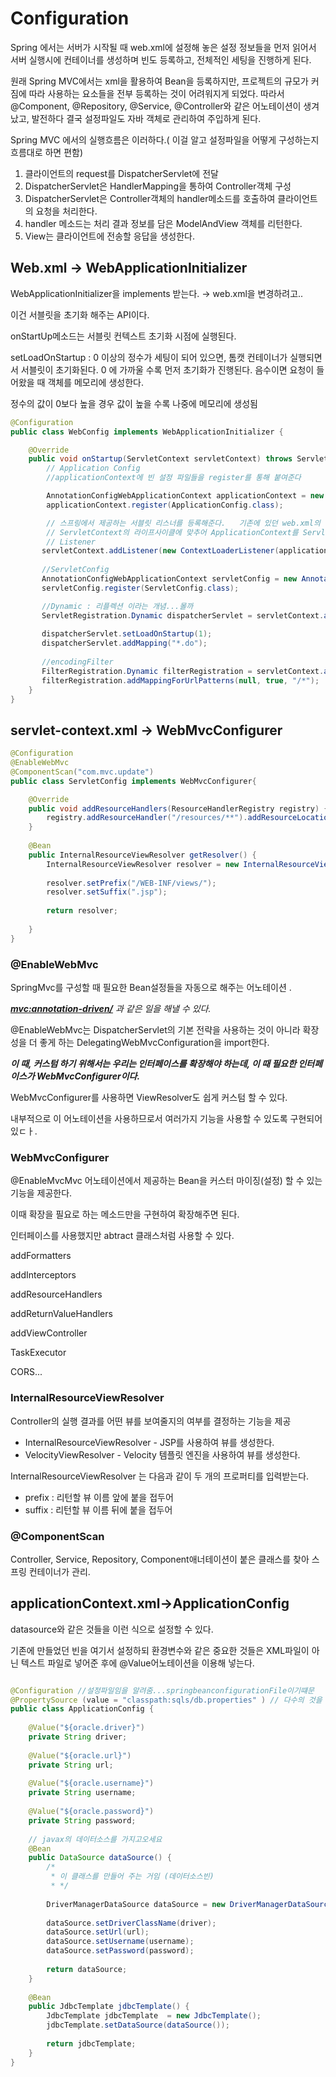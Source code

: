 # Configuration

Spring 에서는 서버가 시작될 때  web.xml에 설정해 놓은 설정 정보들을 먼저 읽어서
서버 실행시에 컨테이너를 생성하며 빈도 등록하고, 전체적인 세팅을 진행하게 된다. 

원래 Spring MVC에서는 xml을 활용하여 Bean을 등록하지만, 프로젝트의 규모가 커짐에 따라 사용하는 요소들을 전부 등록하는 것이 어려워지게 되었다. 따라서 @Component, @Repository, @Service, @Controller와 같은 어노테이션이 생겨났고, 발전하다 결국 설정파일도 자바 객체로 관리하여 주입하게 된다. 

Spring MVC 에서의 실행흐름은 이러하다.( 이걸 알고 설정파일을 어떻게 구성하는지 흐름대로 하면 편함)

1. 클라이언트의 request를 DispatcherServlet에 전달
2. DispatcherServlet은 HandlerMapping을 통하여 Controller객체 구성
3. DispatcherServlet은 Controller객체의 handler메소드를 호출하여 클라이언트의 요청을 처리한다. 
4. handler 메소드는 처리 결과 정보를 담은 ModelAndView 객체를 리턴한다. 
5. View는 클라이언트에 전송할 응답을 생성한다. 

## Web.xml → WebApplicationInitializer

WebApplicationInitializer을 implements 받는다. → web.xml을 변경하려고..

이건 서블릿을 초기화 해주는 API이다. 

onStartUp메소드는 서블릿 컨텍스트 초기화 시점에 실행된다.

setLoadOnStartup : 0 이상의 정수가 세팅이 되어 있으면, 톰캣 컨테이너가 실행되면서 서블릿이 초기화된다.  0 에 가까울 수록 먼저 초기화가 진행된다. 음수이면 요청이 들어왔을 때 객체를 메모리에 생성한다.

정수의 값이 0보다 높을 경우 값이 높을 수록 나중에 메모리에 생성됨

```java
@Configuration
public class WebConfig implements WebApplicationInitializer {

	@Override
	public void onStartup(ServletContext servletContext) throws ServletException {
		// Application Config
		//applicationContext에 빈 설정 파일들을 register를 통해 붙여준다 

		AnnotationConfigWebApplicationContext applicationContext = new AnnotationConfigWebApplicationContext();
		applicationContext.register(ApplicationConfig.class);

		// 스프링에서 제공하는 서블릿 리스너를 등록해준다. 	기존에 있던 web.xml의 리스너
		// ServletContext의 라이프사이클에 맞추어 ApplicationContext를 ServletContext에 추가/삭제 하도록 해준다. 
		// Listener
	   servletContext.addListener(new ContextLoaderListener(applicationContext));
	   
	   //ServletConfig
	   AnnotationConfigWebApplicationContext servletConfig = new AnnotationConfigWebApplicationContext();
	   servletConfig.register(ServletConfig.class);

	   //Dynamic : 리플렉션 이라는 개념...몰까 
	   ServletRegistration.Dynamic dispatcherServlet = servletContext.addServlet("dispatcherServlet", new DispatcherServlet(servletConfig));
	   
	   dispatcherServlet.setLoadOnStartup(1);
	   dispatcherServlet.addMapping("*.do");
	   
	   //encodingFilter
	   FilterRegistration.Dynamic filterRegistration = servletContext.addFilter("encodingFilter", new CharacterEncodingFilter("UTF-8", true));
	   filterRegistration.addMappingForUrlPatterns(null, true, "/*");
	}
}
```

## servlet-context.xml → WebMvcConfigurer

```java
@Configuration
@EnableWebMvc
@ComponentScan("com.mvc.update")
public class ServletConfig implements WebMvcConfigurer{

	@Override
	public void addResourceHandlers(ResourceHandlerRegistry registry) {
		registry.addResourceHandler("/resources/**").addResourceLocations("/resources/");
	}
	
	@Bean
	public InternalResourceViewResolver getResolver() {
		InternalResourceViewResolver resolver = new InternalResourceViewResolver();
		
		resolver.setPrefix("/WEB-INF/views/");
		resolver.setSuffix(".jsp");
		
		return resolver;
		
	}
}
```

### @EnableWebMvc

SpringMvc를 구성할 때 필요한 Bean설정들을 자동으로 해주는 어노테이션 .

***<mvc:annotation-driven/>** 과 같은 일을 해낼 수 있다.* 

@EnableWebMvc는 DispatcherServlet의 기본 전략을 사용하는 것이 아니라 확장성을 더 좋게 하는 DelegatingWebMvcConfiguration을 import한다.

***이 때, 커스텀 하기 위해서는 우리는 인터페이스를 확장해야 하는데, 이 때 필요한 인터페이스가 WebMvcConfigurer이다.***

WebMvcConfigurer를 사용하면  ViewResolver도 쉽게 커스텀 할 수 있다. 

내부적으로 이 어노테이션을 사용하므로서 여러가지 기능을 사용할 수 있도록 구현되어있ㄷㅏ.

### WebMvcConfigurer

@EnableMvcMvc 어노테이션에서 제공하는 Bean을 커스터 마이징(설정) 할 수 있는 기능을 제공한다.

이때 확장을 필요로 하는 메소드만을 구현하여 확장해주면 된다. 

인터페이스를 사용했지만  abtract 클래스처럼 사용할 수 있다. 

addFormatters

addInterceptors

addResourceHandlers

addReturnValueHandlers

addViewController

TaskExecutor

CORS...

### InternalResourceViewResolver

Controller의 실행 결과를 어떤 뷰를 보여줄지의 여부를 결정하는 기능을 제공

- InternalResourceViewResolver - JSP를 사용하여 뷰를 생성한다.
- VelocityViewResolver - Velocity 템플릿 엔진을 사용하여 뷰를 생성한다.

InternalResourceViewResolver 는 다음과 같이 두 개의 프로퍼티를 입력받는다. 

- prefix : 리턴할 뷰 이름 앞에 붙을 접두어
- suffix : 리턴할 뷰 이름 뒤에 붙을 접두어

### @ComponentScan

Controller, Service, Repository, Component애너테이션이 붙은 클래스를 찾아 스프링 컨테이너가 관리.

## applicationContext.xml→ApplicationConfig

datasource와 같은 것들을 이런 식으로 설정할 수 있다. 

기존에 만들었던 빈을 여기서 설정하되 환경변수와 같은 중요한 것들은 XML파일이 아닌 텍스트 파일로 넣어준 후에 @Value어노테이션을 이용해 넣는다.

```java

@Configuration //설정파일임을 알려줌...springbeanconfigurationFile이기떄문 
@PropertySource (value = "classpath:sqls/db.properties" ) // 다수의 것을 가지고 올때는 Sources라고 할 수 있다. 
public class ApplicationConfig {
	
	@Value("${oracle.driver}")
	private String driver;
	
	@Value("${oracle.url}")
	private String url;
	
	@Value("${oracle.username}") 
	private String username;
	
	@Value("${oracle.password}")
	private String password;
	
	// javax의 데이터소스를 가지고오세요 
	@Bean
	public DataSource dataSource() {
		/*
		 * 이 클래스를 만들어 주는 거임 (데이터소스빈)
		 * */
		
		DriverManagerDataSource dataSource = new DriverManagerDataSource();
		
		dataSource.setDriverClassName(driver);
		dataSource.setUrl(url);
		dataSource.setUsername(username);
		dataSource.setPassword(password);
		
		return dataSource;
	}
	
	@Bean
	public JdbcTemplate jdbcTemplate() {
		JdbcTemplate jdbcTemplate  = new JdbcTemplate();
		jdbcTemplate.setDataSource(dataSource());
		
		return jdbcTemplate;
	}
}
```